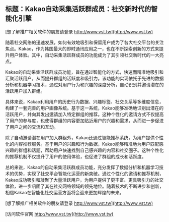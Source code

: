 ## **标题：Kakao自动采集活跃群成员：社交新时代的智能化引擎**

[想了解推广相关软件的朋友请登录 http://www.vst.tw](http://www.vst.tw)

随着社交网络的迅速发展，如何有效地吸引和保留用户成为了各大社交平台的关注焦点。Kakao，作为韩国最大的即时通讯应用之一，也在不断探索创新的方式来提升用户体验。其中，自动采集活跃群成员的功能成为了其引领社交新时代的一大亮点。

Kakao的自动采集活跃群成员功能，旨在通过智能化的方式，快速而精准地吸引和汇聚活跃用户，从而提升群组的活跃度和吸引力。该功能的实现依托于先进的数据分析和机器学习技术，通过对用户行为和兴趣的深度分析，自动识别并邀请潜在的活跃用户加入群组。

具体来说，Kakao利用用户的历史行为数据、兴趣标签、社交关系等多维度信息，构建了一套完善的用户画像系统。基于这一系统，Kakao能够准确地识别出潜在的活跃用户，并向其发出邀请加入特定群组的推荐。这种个性化的邀请方式不仅提高了用户的参与度，也使得群组的内容更加贴近用户的兴趣和需求，从而进一步促进了用户之间的交流和互动。

除了自动邀请潜在用户加入群组外，Kakao还通过智能推荐系统，为用户提供个性化的内容推荐服务。基于用户的兴趣和行为数据，Kakao能够精准地为用户匹配感兴趣的群组和话题，帮助用户快速找到自己感兴趣的内容和社交圈子。这种个性化的推荐机制不仅提升了用户的使用体验，也促进了群组的成长和活跃度。

总的来说，Kakao的自动采集活跃群成员功能，充分发挥了数据分析和机器学习技术的优势，实现了社交平台智能化运营的新突破。通过个性化的邀请和推荐机制，Kakao成功吸引和凝聚了大量活跃用户，为用户提供了更丰富、更具吸引力的社交体验，进一步巩固了其在社交网络领域的领先地位。随着技术的不断进步和创新，相信Kakao在智能化社交运营方面将会迎来更加辉煌的未来。

[想了解推广相关软件的朋友请登录 http://www.vst.tw](http://www.vst.tw)


[访问软件官网 http://www.vst.tw](http://www.vst.tw)
